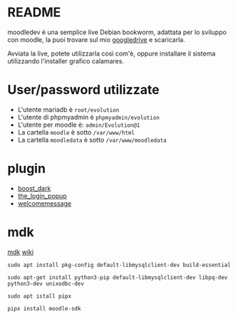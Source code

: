 # README

moodledev è una semplice live Debian bookworm, adattata per lo sviluppo con moodle, la puoi trovare sul mio [googledrive](https://drive.google.com/drive/folders/18QIqicyecLMuU1Zmb2E039gWawzZuy3e?dmr=1&ec=wgc-drive-globalnav-goto) e scaricarla.

Avviata la live, potete utilizzarla così com'è, oppure installare il sistema utilizzando l'installer grafico calamares.

# User/password utilizzate

* L'utente mariadb è `root/evolution`
* L'utente di phpmyadmin è `phpmyadmin/evolution`
* L'utente per moodle è: `admin/Evolution@1`
* La cartella `moodle` è sotto `/var/www/html`
* La cartella `moodledata` è sotto `/var/www/moodledata`

# plugin 

* [boost_dark](https://github.com/pieroproietti/moodle-local_boost_dark)
* [the_login_popup](https://github.com/pieroproietti/moodle-local_the_login_popup)
* [welcomemessage](https://github.com/pieroproietti/moodle-local_welcomemessage)


# mdk

[mdk](https://github.com/FMCorz/mdk)
[wiki](https://github.com/FMCorz/mdk/wiki)


```
sudo apt install pkg-config default-libmysqlclient-dev build-essential
```

```
sudo apt-get install python3-pip default-libmysqlclient-dev libpq-dev python3-dev unixodbc-dev
```

```
sudo apt istall pipx
```

```
pipx install moodle-sdk
```